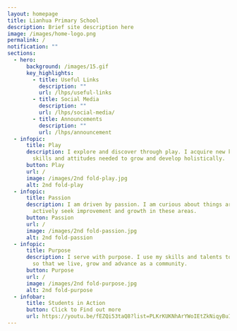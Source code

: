 ```yaml
---
layout: homepage
title: Lianhua Primary School
description: Brief site description here
image: /images/home-logo.png
permalink: /
notification: ""
sections:
  - hero:
      background: /images/15.gif
      key_highlights:
        - title: Useful Links
          description: ""
          url: /lhps/useful-links
        - title: Social Media
          description: ""
          url: /lhps/social-media/
        - title: Announcements
          description: ""
          url: /lhps/announcement
  - infopic:
      title: Play
      description: I explore and discover through play. I acquire new knowledge,
        skills and attitudes needed to grow and develop holistically.
      button: Play
      url: /
      image: /images/2nd fold-play.jpg
      alt: 2nd fold-play
  - infopic:
      title: Passion
      description: I am driven by passion. I am curious about things around me and I
        actively seek improvement and growth in these areas.
      button: Passion
      url: /
      image: /images/2nd fold-passion.jpg
      alt: 2nd fold-passion
  - infopic:
      title: Purpose
      description: I serve with purpose. I use my skills and talents to uplift others
        so that we live, grow and advance as a community.
      button: Purpose
      url: /
      image: /images/2nd fold-purpose.jpg
      alt: 2nd fold-purpose
  - infobar:
      title: Students in Action
      button: Click to Find out more
      url: https://youtu.be/fEZQi53taQ8?list=PLKrKUKNhArYWoIEtZkNiqyBuIP_I7qKDn
---
```

